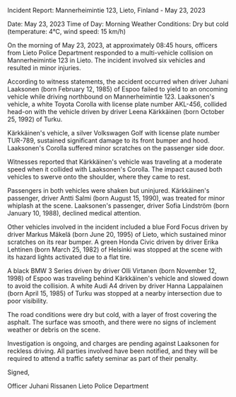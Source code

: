Incident Report: Mannerheimintie 123, Lieto, Finland - May 23, 2023

Date: May 23, 2023
Time of Day: Morning
Weather Conditions: Dry but cold (temperature: 4°C, wind speed: 15 km/h)

On the morning of May 23, 2023, at approximately 08:45 hours, officers from Lieto Police Department responded to a multi-vehicle collision on Mannerheimintie 123 in Lieto. The incident involved six vehicles and resulted in minor injuries.

According to witness statements, the accident occurred when driver Juhani Laaksonen (born February 12, 1985) of Espoo failed to yield to an oncoming vehicle while driving northbound on Mannerheimintie 123. Laaksonen's vehicle, a white Toyota Corolla with license plate number AKL-456, collided head-on with the vehicle driven by driver Leena Kärkkäinen (born October 25, 1992) of Turku.

Kärkkäinen's vehicle, a silver Volkswagen Golf with license plate number TUR-789, sustained significant damage to its front bumper and hood. Laaksonen's Corolla suffered minor scratches on the passenger side door.

Witnesses reported that Kärkkäinen's vehicle was traveling at a moderate speed when it collided with Laaksonen's Corolla. The impact caused both vehicles to swerve onto the shoulder, where they came to rest.

Passengers in both vehicles were shaken but uninjured. Kärkkäinen's passenger, driver Antti Salmi (born August 15, 1990), was treated for minor whiplash at the scene. Laaksonen's passenger, driver Sofia Lindström (born January 10, 1988), declined medical attention.

Other vehicles involved in the incident included a blue Ford Focus driven by driver Markus Mäkelä (born June 20, 1995) of Lieto, which sustained minor scratches on its rear bumper. A green Honda Civic driven by driver Erika Lehtinen (born March 25, 1982) of Helsinki was stopped at the scene with its hazard lights activated due to a flat tire.

A black BMW 3 Series driven by driver Olli Virtanen (born November 12, 1998) of Espoo was traveling behind Kärkkäinen's vehicle and slowed down to avoid the collision. A white Audi A4 driven by driver Hanna Lappalainen (born April 15, 1985) of Turku was stopped at a nearby intersection due to poor visibility.

The road conditions were dry but cold, with a layer of frost covering the asphalt. The surface was smooth, and there were no signs of inclement weather or debris on the scene.

Investigation is ongoing, and charges are pending against Laaksonen for reckless driving. All parties involved have been notified, and they will be required to attend a traffic safety seminar as part of their penalty.

Signed,

Officer Juhani Rissanen
Lieto Police Department